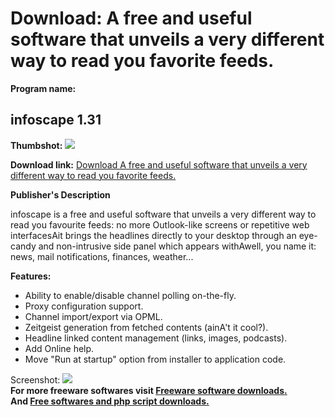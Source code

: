 # Download: A free and useful software that unveils a very different way to read you favorite feeds.

**Program name:**

## infoscape 1.31

  
**Thumbshot:** ![](http://www.freewarefiles.com/screenshot/infoscape11_md.gif)   
  
**Download link:** [Download A free and useful software that unveils a very different way to read you favorite feeds.](http://freesoftwares.boysofts.com/Infoscape_program_19013.html)  
  


**Publisher's Description**  
  


infoscape is a free and useful software that unveils a very different way to read you favourite feeds: no more Outlook-like screens or repetitive web interfacesAit brings the headlines directly to your desktop through an eye-candy and non-intrusive side panel which appears withAwell, you name it: news, mail notifications, finances, weather... 

**Features:**

  * Ability to enable/disable channel polling on-the-fly. 
  * Proxy configuration support. 
  * Channel import/export via OPML. 
  * Zeitgeist generation from fetched contents (ainA't it cool?). 
  * Headline linked content management (links, images, podcasts). 
  * Add Online help. 
  * Move "Run at startup" option from installer to application code. 

  
  
Screenshot: ![](http://www.freewarefiles.com/screenshot/infoscape11.gif)   
**For more freeware softwares visit [Freeware software downloads.](http://freesoftwares.boysofts.com/)**   
**And [Free softwares and php script downloads.](http://www.boysofts.com/)**
